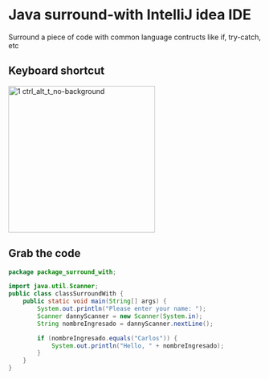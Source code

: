 # Java surround-with IntelliJ idea IDE
Surround a piece of code with common language contructs like if, try-catch, etc<br>
## Keyboard shortcut
<img width="292" alt="1 ctrl_alt_t_no-background" src="https://github.com/danielurra/java-surround-with/assets/51704179/ebee2f25-c6a5-4723-8245-c445a0727a55"><br>
## Grab the code
```java
package package_surround_with;

import java.util.Scanner;
public class classSurroundWith {
    public static void main(String[] args) {
        System.out.println("Please enter your name: ");
        Scanner dannyScanner = new Scanner(System.in);
        String nombreIngresado = dannyScanner.nextLine();

        if (nombreIngresado.equals("Carlos")) {
            System.out.println("Hello, " + nombreIngresado);
        }
    }
}
```
